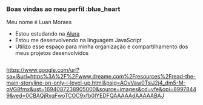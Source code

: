 ### Boas vindas ao meu perfil :blue_heart

Meu nome é Luan Moraes

- Estou estudando na [Alura](https://www.alura.com.br)
- Estou me desenvolvendo na linguagem JavaScript
- Utilizo esse espaço para minha organização e compartilhamento dos meus projetos desenvolvidos

![]()

https://www.google.com/url?sa=i&url=https%3A%2F%2Fwww.dreame.com%2Fresources%2Fread-the-main-storyline-on-only-i-level-up.html&psig=AOvVaw0TsiJ2j4_dm5-M-qVG8fmx&ust=1694087238905000&source=images&cd=vfe&opi=89978449&ved=0CBAQjRxqFwoTCOC9xfb0lYEDFQAAAAAdAAAAABAJ
